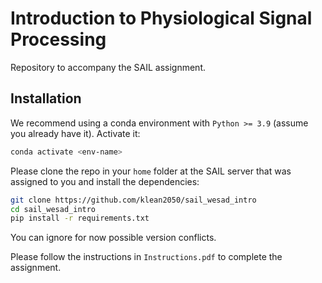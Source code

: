 # Introduction to Physiological Signal Processing

Repository to accompany the SAIL assignment.

## Installation

We recommend using a conda environment with ``Python >= 3.9`` (assume you already have it). Activate it:

```bash
conda activate <env-name>
```

Please clone the repo in your ``home`` folder at the SAIL server that was assigned to you and install the dependencies:

```bash
git clone https://github.com/klean2050/sail_wesad_intro
cd sail_wesad_intro
pip install -r requirements.txt
```

You can ignore for now possible version conflicts.

Please follow the instructions in ``Instructions.pdf`` to complete the assignment.
